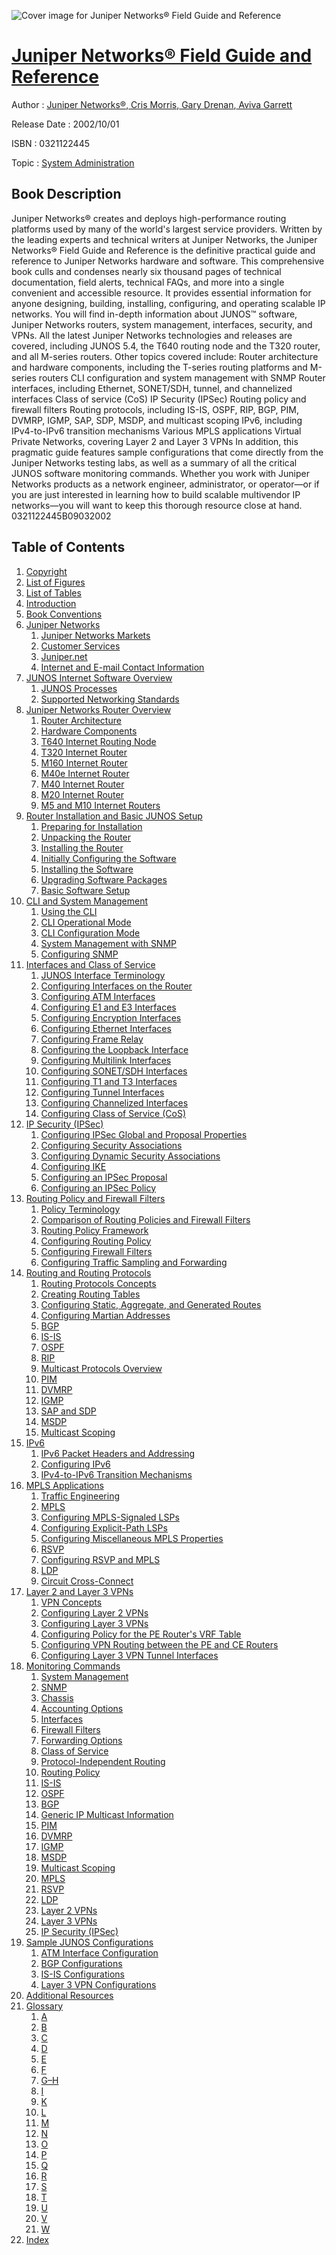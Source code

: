 ![Cover image for Juniper Networks® Field Guide and Reference](https://imgdetail.ebookreading.net/cover/cover/system_admin/EB0321122445.jpg)

[Juniper Networks® Field Guide and Reference](https://ebookreading.net/view/book/Juniper+Networks%C2%AE+Field+Guide+and+Reference-EB0321122445_1.html "Juniper Networks® Field Guide and Reference")
====================================================================================================================

Author : [Juniper Networks®](https://ebookreading.net/search/author/Juniper+Networks%C2%AE),[ Cris Morris](https://ebookreading.net/search/author/+Cris+Morris),[ Gary Drenan](https://ebookreading.net/search/author/+Gary+Drenan),[ Aviva Garrett](https://ebookreading.net/search/author/+Aviva+Garrett)

Release Date : 2002/10/01

ISBN : 0321122445

Topic : [System Administration](https://ebookreading.net/search/category/system-administration)

Book Description
-----------------

Juniper Networks® creates and deploys high-performance routing platforms used by many of the world's largest service providers. Written by the leading experts and technical writers at Juniper Networks, the Juniper Networks® Field Guide and Reference is the definitive practical guide and reference to Juniper Networks hardware and software. This comprehensive book culls and condenses nearly six thousand pages of technical documentation, field alerts, technical FAQs, and more into a single convenient and accessible resource. It provides essential information for anyone designing, building, installing, configuring, and operating scalable IP networks.
You will find in-depth information about JUNOS™ software, Juniper Networks routers, system management, interfaces, security, and VPNs. All the latest Juniper Networks technologies and releases are covered, including JUNOS 5.4, the T640 routing node and the T320 router, and all M-series routers. Other topics covered include:
Router architecture and hardware components, including the T-series routing platforms and M-series routers
CLI configuration and system management with SNMP
Router interfaces, including Ethernet, SONET/SDH, tunnel, and channelized interfaces
Class of service (CoS)
IP Security (IPSec)
Routing policy and firewall filters
Routing protocols, including IS-IS, OSPF, RIP, BGP, PIM, DVMRP, IGMP, SAP, SDP, MSDP, and multicast scoping
IPv6, including IPv4-to-IPv6 transition mechanisms
Various MPLS applications
Virtual Private Networks, covering Layer 2 and Layer 3 VPNs
In addition, this pragmatic guide features sample configurations that come directly from the Juniper Networks testing labs, as well as a summary of all the critical JUNOS software monitoring commands.
Whether you work with Juniper Networks products as a network engineer, administrator, or operator—or if you are just interested in learning how to build scalable multivendor IP networks—you will want to keep this thorough resource close at hand.
 0321122445B09032002
              
Table of Contents
-----------------

1. [Copyright](https://ebookreading.net/view/book/Juniper+Networks%C2%AE+Field+Guide+and+Reference-EB0321122445_1.html)
1. [List of Figures](https://ebookreading.net/view/book/Juniper+Networks%C2%AE+Field+Guide+and+Reference-EB0321122445_2.html)
1. [List of Tables](https://ebookreading.net/view/book/Juniper+Networks%C2%AE+Field+Guide+and+Reference-EB0321122445_3.html)
1. [Introduction](https://ebookreading.net/view/book/Juniper+Networks%C2%AE+Field+Guide+and+Reference-EB0321122445_4.html)
1. [Book Conventions](https://ebookreading.net/view/book/Juniper+Networks%C2%AE+Field+Guide+and+Reference-EB0321122445_5.html)
1. [Juniper Networks](https://ebookreading.net/view/book/Juniper+Networks%C2%AE+Field+Guide+and+Reference-EB0321122445_6.html)
    1. [Juniper Networks Markets](https://ebookreading.net/view/book/Juniper+Networks%C2%AE+Field+Guide+and+Reference-EB0321122445_7.html)
    1. [Customer Services](https://ebookreading.net/view/book/Juniper+Networks%C2%AE+Field+Guide+and+Reference-EB0321122445_8.html)
    1. [Juniper.net](https://ebookreading.net/view/book/Juniper+Networks%C2%AE+Field+Guide+and+Reference-EB0321122445_9.html)
    1. [Internet and E-mail Contact Information](https://ebookreading.net/view/book/Juniper+Networks%C2%AE+Field+Guide+and+Reference-EB0321122445_10.html)
1. [JUNOS Internet Software Overview](https://ebookreading.net/view/book/Juniper+Networks%C2%AE+Field+Guide+and+Reference-EB0321122445_11.html)
    1. [JUNOS Processes](https://ebookreading.net/view/book/Juniper+Networks%C2%AE+Field+Guide+and+Reference-EB0321122445_12.html)
    1. [Supported Networking Standards](https://ebookreading.net/view/book/Juniper+Networks%C2%AE+Field+Guide+and+Reference-EB0321122445_13.html)
1. [Juniper Networks Router Overview](https://ebookreading.net/view/book/Juniper+Networks%C2%AE+Field+Guide+and+Reference-EB0321122445_14.html)
    1. [Router Architecture](https://ebookreading.net/view/book/Juniper+Networks%C2%AE+Field+Guide+and+Reference-EB0321122445_15.html)
    1. [Hardware Components](https://ebookreading.net/view/book/Juniper+Networks%C2%AE+Field+Guide+and+Reference-EB0321122445_16.html)
    1. [T640 Internet Routing Node](https://ebookreading.net/view/book/Juniper+Networks%C2%AE+Field+Guide+and+Reference-EB0321122445_17.html)
    1. [T320 Internet Router](https://ebookreading.net/view/book/Juniper+Networks%C2%AE+Field+Guide+and+Reference-EB0321122445_18.html)
    1. [M160 Internet Router](https://ebookreading.net/view/book/Juniper+Networks%C2%AE+Field+Guide+and+Reference-EB0321122445_19.html)
    1. [M40e Internet Router](https://ebookreading.net/view/book/Juniper+Networks%C2%AE+Field+Guide+and+Reference-EB0321122445_20.html)
    1. [M40 Internet Router](https://ebookreading.net/view/book/Juniper+Networks%C2%AE+Field+Guide+and+Reference-EB0321122445_21.html)
    1. [M20 Internet Router](https://ebookreading.net/view/book/Juniper+Networks%C2%AE+Field+Guide+and+Reference-EB0321122445_22.html)
    1. [M5 and M10 Internet Routers](https://ebookreading.net/view/book/Juniper+Networks%C2%AE+Field+Guide+and+Reference-EB0321122445_23.html)
1. [Router Installation and Basic JUNOS Setup](https://ebookreading.net/view/book/Juniper+Networks%C2%AE+Field+Guide+and+Reference-EB0321122445_24.html)
    1. [Preparing for Installation](https://ebookreading.net/view/book/Juniper+Networks%C2%AE+Field+Guide+and+Reference-EB0321122445_25.html)
    1. [Unpacking the Router](https://ebookreading.net/view/book/Juniper+Networks%C2%AE+Field+Guide+and+Reference-EB0321122445_26.html)
    1. [Installing the Router](https://ebookreading.net/view/book/Juniper+Networks%C2%AE+Field+Guide+and+Reference-EB0321122445_27.html)
    1. [Initially Configuring the Software](https://ebookreading.net/view/book/Juniper+Networks%C2%AE+Field+Guide+and+Reference-EB0321122445_28.html)
    1. [Installing the Software](https://ebookreading.net/view/book/Juniper+Networks%C2%AE+Field+Guide+and+Reference-EB0321122445_29.html)
    1. [Upgrading Software Packages](https://ebookreading.net/view/book/Juniper+Networks%C2%AE+Field+Guide+and+Reference-EB0321122445_30.html)
    1. [Basic Software Setup](https://ebookreading.net/view/book/Juniper+Networks%C2%AE+Field+Guide+and+Reference-EB0321122445_31.html)
1. [CLI and System Management](https://ebookreading.net/view/book/Juniper+Networks%C2%AE+Field+Guide+and+Reference-EB0321122445_32.html)
    1. [Using the CLI](https://ebookreading.net/view/book/Juniper+Networks%C2%AE+Field+Guide+and+Reference-EB0321122445_33.html)
    1. [CLI Operational Mode](https://ebookreading.net/view/book/Juniper+Networks%C2%AE+Field+Guide+and+Reference-EB0321122445_34.html)
    1. [CLI Configuration Mode](https://ebookreading.net/view/book/Juniper+Networks%C2%AE+Field+Guide+and+Reference-EB0321122445_35.html)
    1. [System Management with SNMP](https://ebookreading.net/view/book/Juniper+Networks%C2%AE+Field+Guide+and+Reference-EB0321122445_36.html)
    1. [Configuring SNMP](https://ebookreading.net/view/book/Juniper+Networks%C2%AE+Field+Guide+and+Reference-EB0321122445_37.html)
1. [Interfaces and Class of Service](https://ebookreading.net/view/book/Juniper+Networks%C2%AE+Field+Guide+and+Reference-EB0321122445_38.html)
    1. [JUNOS Interface Terminology](https://ebookreading.net/view/book/Juniper+Networks%C2%AE+Field+Guide+and+Reference-EB0321122445_39.html)
    1. [Configuring Interfaces on the Router](https://ebookreading.net/view/book/Juniper+Networks%C2%AE+Field+Guide+and+Reference-EB0321122445_40.html)
    1. [Configuring ATM Interfaces](https://ebookreading.net/view/book/Juniper+Networks%C2%AE+Field+Guide+and+Reference-EB0321122445_41.html)
    1. [Configuring E1 and E3 Interfaces](https://ebookreading.net/view/book/Juniper+Networks%C2%AE+Field+Guide+and+Reference-EB0321122445_42.html)
    1. [Configuring Encryption Interfaces](https://ebookreading.net/view/book/Juniper+Networks%C2%AE+Field+Guide+and+Reference-EB0321122445_43.html)
    1. [Configuring Ethernet Interfaces](https://ebookreading.net/view/book/Juniper+Networks%C2%AE+Field+Guide+and+Reference-EB0321122445_44.html)
    1. [Configuring Frame Relay](https://ebookreading.net/view/book/Juniper+Networks%C2%AE+Field+Guide+and+Reference-EB0321122445_45.html)
    1. [Configuring the Loopback Interface](https://ebookreading.net/view/book/Juniper+Networks%C2%AE+Field+Guide+and+Reference-EB0321122445_46.html)
    1. [Configuring Multilink Interfaces](https://ebookreading.net/view/book/Juniper+Networks%C2%AE+Field+Guide+and+Reference-EB0321122445_47.html)
    1. [Configuring SONET/SDH Interfaces](https://ebookreading.net/view/book/Juniper+Networks%C2%AE+Field+Guide+and+Reference-EB0321122445_48.html)
    1. [Configuring T1 and T3 Interfaces](https://ebookreading.net/view/book/Juniper+Networks%C2%AE+Field+Guide+and+Reference-EB0321122445_49.html)
    1. [Configuring Tunnel Interfaces](https://ebookreading.net/view/book/Juniper+Networks%C2%AE+Field+Guide+and+Reference-EB0321122445_50.html)
    1. [Configuring Channelized Interfaces](https://ebookreading.net/view/book/Juniper+Networks%C2%AE+Field+Guide+and+Reference-EB0321122445_51.html)
    1. [Configuring Class of Service (CoS)](https://ebookreading.net/view/book/Juniper+Networks%C2%AE+Field+Guide+and+Reference-EB0321122445_52.html)
1. [IP Security (IPSec)](https://ebookreading.net/view/book/Juniper+Networks%C2%AE+Field+Guide+and+Reference-EB0321122445_53.html)
    1. [Configuring IPSec Global and Proposal Properties](https://ebookreading.net/view/book/Juniper+Networks%C2%AE+Field+Guide+and+Reference-EB0321122445_54.html)
    1. [Configuring Security Associations](https://ebookreading.net/view/book/Juniper+Networks%C2%AE+Field+Guide+and+Reference-EB0321122445_55.html)
    1. [Configuring Dynamic Security Associations](https://ebookreading.net/view/book/Juniper+Networks%C2%AE+Field+Guide+and+Reference-EB0321122445_56.html)
    1. [Configuring IKE](https://ebookreading.net/view/book/Juniper+Networks%C2%AE+Field+Guide+and+Reference-EB0321122445_57.html)
    1. [Configuring an IPSec Proposal](https://ebookreading.net/view/book/Juniper+Networks%C2%AE+Field+Guide+and+Reference-EB0321122445_58.html)
    1. [Configuring an IPSec Policy](https://ebookreading.net/view/book/Juniper+Networks%C2%AE+Field+Guide+and+Reference-EB0321122445_59.html)
1. [Routing Policy and Firewall Filters](https://ebookreading.net/view/book/Juniper+Networks%C2%AE+Field+Guide+and+Reference-EB0321122445_60.html)
    1. [Policy Terminology](https://ebookreading.net/view/book/Juniper+Networks%C2%AE+Field+Guide+and+Reference-EB0321122445_61.html)
    1. [Comparison of Routing Policies and Firewall Filters](https://ebookreading.net/view/book/Juniper+Networks%C2%AE+Field+Guide+and+Reference-EB0321122445_62.html)
    1. [Routing Policy Framework](https://ebookreading.net/view/book/Juniper+Networks%C2%AE+Field+Guide+and+Reference-EB0321122445_63.html)
    1. [Configuring Routing Policy](https://ebookreading.net/view/book/Juniper+Networks%C2%AE+Field+Guide+and+Reference-EB0321122445_64.html)
    1. [Configuring Firewall Filters](https://ebookreading.net/view/book/Juniper+Networks%C2%AE+Field+Guide+and+Reference-EB0321122445_65.html)
    1. [Configuring Traffic Sampling and Forwarding](https://ebookreading.net/view/book/Juniper+Networks%C2%AE+Field+Guide+and+Reference-EB0321122445_66.html)
1. [Routing and Routing Protocols](https://ebookreading.net/view/book/Juniper+Networks%C2%AE+Field+Guide+and+Reference-EB0321122445_67.html)
    1. [Routing Protocols Concepts](https://ebookreading.net/view/book/Juniper+Networks%C2%AE+Field+Guide+and+Reference-EB0321122445_68.html)
    1. [Creating Routing Tables](https://ebookreading.net/view/book/Juniper+Networks%C2%AE+Field+Guide+and+Reference-EB0321122445_69.html)
    1. [Configuring Static, Aggregate, and Generated Routes](https://ebookreading.net/view/book/Juniper+Networks%C2%AE+Field+Guide+and+Reference-EB0321122445_70.html)
    1. [Configuring Martian Addresses](https://ebookreading.net/view/book/Juniper+Networks%C2%AE+Field+Guide+and+Reference-EB0321122445_71.html)
    1. [BGP](https://ebookreading.net/view/book/Juniper+Networks%C2%AE+Field+Guide+and+Reference-EB0321122445_72.html)
    1. [IS-IS](https://ebookreading.net/view/book/Juniper+Networks%C2%AE+Field+Guide+and+Reference-EB0321122445_73.html)
    1. [OSPF](https://ebookreading.net/view/book/Juniper+Networks%C2%AE+Field+Guide+and+Reference-EB0321122445_74.html)
    1. [RIP](https://ebookreading.net/view/book/Juniper+Networks%C2%AE+Field+Guide+and+Reference-EB0321122445_75.html)
    1. [Multicast Protocols Overview](https://ebookreading.net/view/book/Juniper+Networks%C2%AE+Field+Guide+and+Reference-EB0321122445_76.html)
    1. [PIM](https://ebookreading.net/view/book/Juniper+Networks%C2%AE+Field+Guide+and+Reference-EB0321122445_77.html)
    1. [DVMRP](https://ebookreading.net/view/book/Juniper+Networks%C2%AE+Field+Guide+and+Reference-EB0321122445_78.html)
    1. [IGMP](https://ebookreading.net/view/book/Juniper+Networks%C2%AE+Field+Guide+and+Reference-EB0321122445_79.html)
    1. [SAP and SDP](https://ebookreading.net/view/book/Juniper+Networks%C2%AE+Field+Guide+and+Reference-EB0321122445_80.html)
    1. [MSDP](https://ebookreading.net/view/book/Juniper+Networks%C2%AE+Field+Guide+and+Reference-EB0321122445_81.html)
    1. [Multicast Scoping](https://ebookreading.net/view/book/Juniper+Networks%C2%AE+Field+Guide+and+Reference-EB0321122445_82.html)
1. [IPv6](https://ebookreading.net/view/book/Juniper+Networks%C2%AE+Field+Guide+and+Reference-EB0321122445_83.html)
    1. [IPv6 Packet Headers and Addressing](https://ebookreading.net/view/book/Juniper+Networks%C2%AE+Field+Guide+and+Reference-EB0321122445_84.html)
    1. [Configuring IPv6](https://ebookreading.net/view/book/Juniper+Networks%C2%AE+Field+Guide+and+Reference-EB0321122445_85.html)
    1. [IPv4-to-IPv6 Transition Mechanisms](https://ebookreading.net/view/book/Juniper+Networks%C2%AE+Field+Guide+and+Reference-EB0321122445_86.html)
1. [MPLS Applications](https://ebookreading.net/view/book/Juniper+Networks%C2%AE+Field+Guide+and+Reference-EB0321122445_87.html)
    1. [Traffic Engineering](https://ebookreading.net/view/book/Juniper+Networks%C2%AE+Field+Guide+and+Reference-EB0321122445_88.html)
    1. [MPLS](https://ebookreading.net/view/book/Juniper+Networks%C2%AE+Field+Guide+and+Reference-EB0321122445_89.html)
    1. [Configuring MPLS-Signaled LSPs](https://ebookreading.net/view/book/Juniper+Networks%C2%AE+Field+Guide+and+Reference-EB0321122445_90.html)
    1. [Configuring Explicit-Path LSPs](https://ebookreading.net/view/book/Juniper+Networks%C2%AE+Field+Guide+and+Reference-EB0321122445_91.html)
    1. [Configuring Miscellaneous MPLS Properties](https://ebookreading.net/view/book/Juniper+Networks%C2%AE+Field+Guide+and+Reference-EB0321122445_92.html)
    1. [RSVP](https://ebookreading.net/view/book/Juniper+Networks%C2%AE+Field+Guide+and+Reference-EB0321122445_93.html)
    1. [Configuring RSVP and MPLS](https://ebookreading.net/view/book/Juniper+Networks%C2%AE+Field+Guide+and+Reference-EB0321122445_94.html)
    1. [LDP](https://ebookreading.net/view/book/Juniper+Networks%C2%AE+Field+Guide+and+Reference-EB0321122445_95.html)
    1. [Circuit Cross-Connect](https://ebookreading.net/view/book/Juniper+Networks%C2%AE+Field+Guide+and+Reference-EB0321122445_96.html)
1. [Layer 2 and Layer 3 VPNs](https://ebookreading.net/view/book/Juniper+Networks%C2%AE+Field+Guide+and+Reference-EB0321122445_97.html)
    1. [VPN Concepts](https://ebookreading.net/view/book/Juniper+Networks%C2%AE+Field+Guide+and+Reference-EB0321122445_98.html)
    1. [Configuring Layer 2 VPNs](https://ebookreading.net/view/book/Juniper+Networks%C2%AE+Field+Guide+and+Reference-EB0321122445_99.html)
    1. [Configuring Layer 3 VPNs](https://ebookreading.net/view/book/Juniper+Networks%C2%AE+Field+Guide+and+Reference-EB0321122445_100.html)
    1. [Configuring Policy for the PE Router&#39;s VRF Table](https://ebookreading.net/view/book/Juniper+Networks%C2%AE+Field+Guide+and+Reference-EB0321122445_101.html)
    1. [Configuring VPN Routing between the PE and CE Routers](https://ebookreading.net/view/book/Juniper+Networks%C2%AE+Field+Guide+and+Reference-EB0321122445_102.html)
    1. [Configuring Layer 3 VPN Tunnel Interfaces](https://ebookreading.net/view/book/Juniper+Networks%C2%AE+Field+Guide+and+Reference-EB0321122445_103.html)
1. [Monitoring Commands](https://ebookreading.net/view/book/Juniper+Networks%C2%AE+Field+Guide+and+Reference-EB0321122445_104.html)
    1. [System Management](https://ebookreading.net/view/book/Juniper+Networks%C2%AE+Field+Guide+and+Reference-EB0321122445_105.html)
    1. [SNMP](https://ebookreading.net/view/book/Juniper+Networks%C2%AE+Field+Guide+and+Reference-EB0321122445_106.html)
    1. [Chassis](https://ebookreading.net/view/book/Juniper+Networks%C2%AE+Field+Guide+and+Reference-EB0321122445_107.html)
    1. [Accounting Options](https://ebookreading.net/view/book/Juniper+Networks%C2%AE+Field+Guide+and+Reference-EB0321122445_108.html)
    1. [Interfaces](https://ebookreading.net/view/book/Juniper+Networks%C2%AE+Field+Guide+and+Reference-EB0321122445_109.html)
    1. [Firewall Filters](https://ebookreading.net/view/book/Juniper+Networks%C2%AE+Field+Guide+and+Reference-EB0321122445_110.html)
    1. [Forwarding Options](https://ebookreading.net/view/book/Juniper+Networks%C2%AE+Field+Guide+and+Reference-EB0321122445_111.html)
    1. [Class of Service](https://ebookreading.net/view/book/Juniper+Networks%C2%AE+Field+Guide+and+Reference-EB0321122445_112.html)
    1. [Protocol-Independent Routing](https://ebookreading.net/view/book/Juniper+Networks%C2%AE+Field+Guide+and+Reference-EB0321122445_113.html)
    1. [Routing Policy](https://ebookreading.net/view/book/Juniper+Networks%C2%AE+Field+Guide+and+Reference-EB0321122445_114.html)
    1. [IS-IS](https://ebookreading.net/view/book/Juniper+Networks%C2%AE+Field+Guide+and+Reference-EB0321122445_115.html)
    1. [OSPF](https://ebookreading.net/view/book/Juniper+Networks%C2%AE+Field+Guide+and+Reference-EB0321122445_116.html)
    1. [BGP](https://ebookreading.net/view/book/Juniper+Networks%C2%AE+Field+Guide+and+Reference-EB0321122445_117.html)
    1. [Generic IP Multicast Information](https://ebookreading.net/view/book/Juniper+Networks%C2%AE+Field+Guide+and+Reference-EB0321122445_118.html)
    1. [PIM](https://ebookreading.net/view/book/Juniper+Networks%C2%AE+Field+Guide+and+Reference-EB0321122445_119.html)
    1. [DVMRP](https://ebookreading.net/view/book/Juniper+Networks%C2%AE+Field+Guide+and+Reference-EB0321122445_120.html)
    1. [IGMP](https://ebookreading.net/view/book/Juniper+Networks%C2%AE+Field+Guide+and+Reference-EB0321122445_121.html)
    1. [MSDP](https://ebookreading.net/view/book/Juniper+Networks%C2%AE+Field+Guide+and+Reference-EB0321122445_122.html)
    1. [Multicast Scoping](https://ebookreading.net/view/book/Juniper+Networks%C2%AE+Field+Guide+and+Reference-EB0321122445_123.html)
    1. [MPLS](https://ebookreading.net/view/book/Juniper+Networks%C2%AE+Field+Guide+and+Reference-EB0321122445_124.html)
    1. [RSVP](https://ebookreading.net/view/book/Juniper+Networks%C2%AE+Field+Guide+and+Reference-EB0321122445_125.html)
    1. [LDP](https://ebookreading.net/view/book/Juniper+Networks%C2%AE+Field+Guide+and+Reference-EB0321122445_126.html)
    1. [Layer 2 VPNs](https://ebookreading.net/view/book/Juniper+Networks%C2%AE+Field+Guide+and+Reference-EB0321122445_127.html)
    1. [Layer 3 VPNs](https://ebookreading.net/view/book/Juniper+Networks%C2%AE+Field+Guide+and+Reference-EB0321122445_128.html)
    1. [IP Security (IPSec)](https://ebookreading.net/view/book/Juniper+Networks%C2%AE+Field+Guide+and+Reference-EB0321122445_129.html)
1. [Sample JUNOS Configurations](https://ebookreading.net/view/book/Juniper+Networks%C2%AE+Field+Guide+and+Reference-EB0321122445_130.html)
    1. [ATM Interface Configuration](https://ebookreading.net/view/book/Juniper+Networks%C2%AE+Field+Guide+and+Reference-EB0321122445_131.html)
    1. [BGP Configurations](https://ebookreading.net/view/book/Juniper+Networks%C2%AE+Field+Guide+and+Reference-EB0321122445_132.html)
    1. [IS-IS Configurations](https://ebookreading.net/view/book/Juniper+Networks%C2%AE+Field+Guide+and+Reference-EB0321122445_133.html)
    1. [Layer 3 VPN Configurations](https://ebookreading.net/view/book/Juniper+Networks%C2%AE+Field+Guide+and+Reference-EB0321122445_134.html)
1. [Additional Resources](https://ebookreading.net/view/book/Juniper+Networks%C2%AE+Field+Guide+and+Reference-EB0321122445_135.html)
1. [Glossary](https://ebookreading.net/view/book/Juniper+Networks%C2%AE+Field+Guide+and+Reference-EB0321122445_136.html)
    1. [A](https://ebookreading.net/view/book/Juniper+Networks%C2%AE+Field+Guide+and+Reference-EB0321122445_137.html)
    1. [B](https://ebookreading.net/view/book/Juniper+Networks%C2%AE+Field+Guide+and+Reference-EB0321122445_138.html)
    1. [C](https://ebookreading.net/view/book/Juniper+Networks%C2%AE+Field+Guide+and+Reference-EB0321122445_139.html)
    1. [D](https://ebookreading.net/view/book/Juniper+Networks%C2%AE+Field+Guide+and+Reference-EB0321122445_140.html)
    1. [E](https://ebookreading.net/view/book/Juniper+Networks%C2%AE+Field+Guide+and+Reference-EB0321122445_141.html)
    1. [F](https://ebookreading.net/view/book/Juniper+Networks%C2%AE+Field+Guide+and+Reference-EB0321122445_142.html)
    1. [G–H](https://ebookreading.net/view/book/Juniper+Networks%C2%AE+Field+Guide+and+Reference-EB0321122445_143.html)
    1. [I](https://ebookreading.net/view/book/Juniper+Networks%C2%AE+Field+Guide+and+Reference-EB0321122445_144.html)
    1. [K](https://ebookreading.net/view/book/Juniper+Networks%C2%AE+Field+Guide+and+Reference-EB0321122445_145.html)
    1. [L](https://ebookreading.net/view/book/Juniper+Networks%C2%AE+Field+Guide+and+Reference-EB0321122445_146.html)
    1. [M](https://ebookreading.net/view/book/Juniper+Networks%C2%AE+Field+Guide+and+Reference-EB0321122445_147.html)
    1. [N](https://ebookreading.net/view/book/Juniper+Networks%C2%AE+Field+Guide+and+Reference-EB0321122445_148.html)
    1. [O](https://ebookreading.net/view/book/Juniper+Networks%C2%AE+Field+Guide+and+Reference-EB0321122445_149.html)
    1. [P](https://ebookreading.net/view/book/Juniper+Networks%C2%AE+Field+Guide+and+Reference-EB0321122445_150.html)
    1. [Q](https://ebookreading.net/view/book/Juniper+Networks%C2%AE+Field+Guide+and+Reference-EB0321122445_151.html)
    1. [R](https://ebookreading.net/view/book/Juniper+Networks%C2%AE+Field+Guide+and+Reference-EB0321122445_152.html)
    1. [S](https://ebookreading.net/view/book/Juniper+Networks%C2%AE+Field+Guide+and+Reference-EB0321122445_153.html)
    1. [T](https://ebookreading.net/view/book/Juniper+Networks%C2%AE+Field+Guide+and+Reference-EB0321122445_154.html)
    1. [U](https://ebookreading.net/view/book/Juniper+Networks%C2%AE+Field+Guide+and+Reference-EB0321122445_155.html)
    1. [V](https://ebookreading.net/view/book/Juniper+Networks%C2%AE+Field+Guide+and+Reference-EB0321122445_156.html)
    1. [W](https://ebookreading.net/view/book/Juniper+Networks%C2%AE+Field+Guide+and+Reference-EB0321122445_157.html)
1. [Index](https://ebookreading.net/view/book/Juniper+Networks%C2%AE+Field+Guide+and+Reference-EB0321122445_158.html)

